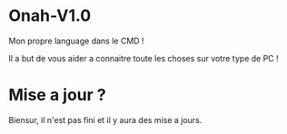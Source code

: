 # Onah-V1.0
Mon propre language dans le CMD !

Il a but de vous aider a connaitre toute les choses sur votre type de PC !

# Mise a jour ?

Biensur, il n'est pas fini et il y aura des mise a jours.

